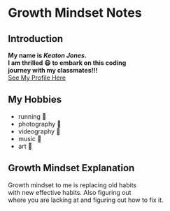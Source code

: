 # Growth Mindset Notes

## Introduction 
**My name is _Keaton Jones_. <br> 
I am thrilled 😃 to embark on this coding <br>
journey with my classmates!!!** <br>
[See My Profile Here](https://github.com/keatonjoness)

## My Hobbies
<ul>
  <li> running 🏃 </li>
  <li> photography 📸 </li>
  <li> videography 🎥 </li>
  <li> music 🎵 </li>
  <li> art 🎨 </li>
  </ul>

## Growth Mindset Explanation
<p> Growth mindset to me is replacing old habits <br>
with new effective habits. Also figuring out <br>
where you are lacking at and figuring out how to fix it. </p>





